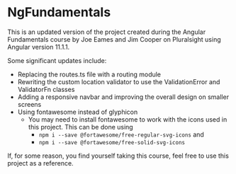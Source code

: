 # NgFundamentals

This is an updated version of the project created during the Angular Fundamentals course by Joe Eames and Jim Cooper on Pluralsight using Angular version 11.1.1. 

Some significant updates include:
- Replacing the routes.ts file with a routing module
- Rewriting the custom location validator to use the ValidationError and ValidatorFn classes
- Adding a responsive navbar and improving the overall design on smaller screens
- Using fontawesome instead of glyphicon 
  - You may need to install fontawesome to work with the icons used in this project. This can be done using 
    - `npm i --save @fortawesome/free-regular-svg-icons` and 
    - `npm i --save @fortawesome/free-solid-svg-icons`

If, for some reason, you find yourself taking this course, feel free to use this project as a reference.
